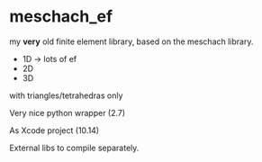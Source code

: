 # meschach_ef
my **very** old finite element library, based on the meschach library.

- 1D -> lots of ef
- 2D
- 3D


with triangles/tetrahedras only

Very nice python wrapper (2.7)


As Xcode project (10.14)

External libs to compile separately.
